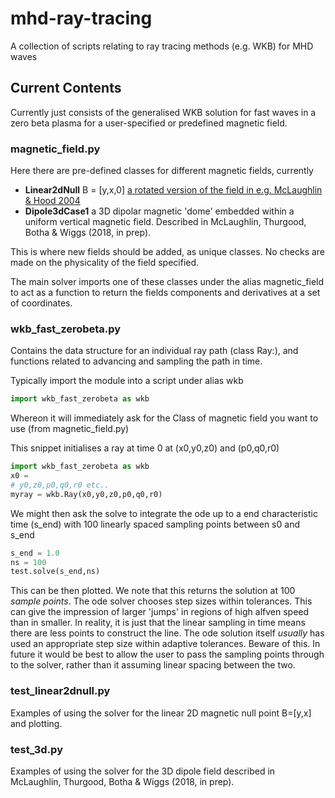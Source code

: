 # mhd-ray-tracing
A collection of scripts relating to ray tracing methods (e.g. WKB) for
MHD waves 

## Current Contents
Currently just consists of the generalised WKB solution for fast waves 
in a zero beta plasma for a user-specified or predefined magnetic field.

### magnetic_field.py 

Here there are pre-defined classes for different magnetic fields,
currently 

* **Linear2dNull** B = [y,x,0] [a rotated version of the field in e.g. McLaughlin & Hood 2004](https://www.aanda.org/articles/aa/full/2004/24/aa0900/aa0900.html)
* **Dipole3dCase1** a 3D dipolar magnetic 'dome' embedded within a uniform vertical magnetic field. Described in McLaughlin, Thurgood, Botha & Wiggs (2018, in prep). 

This is where new fields should be added, as unique classes. No checks
are made on the physicality of the field specified.

The main solver imports one of these classes under the alias
magnetic_field to act as a function to return the fields components and 
derivatives at a set of coordinates. 


### wkb_fast_zerobeta.py

Contains the data structure for an individual ray path (class Ray:),
and functions related to advancing and sampling the path in time. 

Typically import the module into a script under alias wkb

```python
import wkb_fast_zerobeta as wkb
```

Whereon it will immediately ask for the Class of magnetic field you want
to use (from magnetic_field.py) 

This snippet initialises a ray at time 0 at (x0,y0,z0) and 
(p0,q0,r0) 

```python
import wkb_fast_zerobeta as wkb
x0 = 
# y0,z0,p0,q0,r0 etc..
myray = wkb.Ray(x0,y0,z0,p0,q0,r0)
```
We might then ask the solve to integrate the ode up to a end
characteristic time (s_end) with 100 linearly spaced sampling points 
between s0 and s_end

```python
s_end = 1.0
ns = 100
test.solve(s_end,ns)
```

This can be then plotted. We note that this returns the solution at 100 
*sample points*. The ode solver chooses step sizes within tolerances. 
This can give the impression of larger 'jumps' in regions of high alfven
speed than in smaller. In reality, it is just that the linear sampling
in time means there are less points to construct the line. The ode 
solution itself *usually* has used an appropriate step size within 
adaptive tolerances. 
Beware of this. In future it would be best to allow the user to pass 
the sampling points through to the solver, rather than it assuming 
linear spacing between the two.

### test_linear2dnull.py

Examples of using the solver for the linear 2D magnetic null point
 B=[y,x] and plotting.

### test_3d.py

Examples of using the solver for the 3D dipole field described in
McLaughlin, Thurgood, Botha & Wiggs (2018, in prep). 
